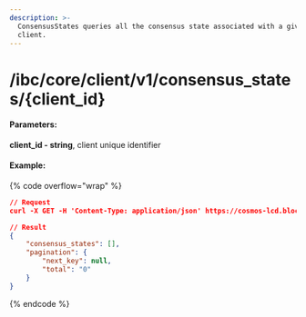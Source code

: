 ```yaml
---
description: >-
  ConsensusStates queries all the consensus state associated with a given
  client.
---
```


# /ibc/core/client/v1/consensus\_states/{client\_id}

#### **Parameters:**

**client\_id - string**, client unique identifier

#### Example:

{% code overflow="wrap" %}
```json
// Request
curl -X GET -H 'Content-Type: application/json' https://cosmos-lcd.blockpi.network/cosmos/<your-api-key>/v1/ibc/core/client/v1/consensus_states/07-tendermint-0

// Result
{
    "consensus_states": [],
    "pagination": {
        "next_key": null,
        "total": "0"
    }
}
```
{% endcode %}
